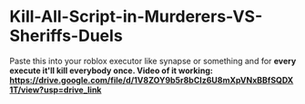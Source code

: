 # Kill-All-Script-in-Murderers-VS-Sheriffs-Duels
Paste this into your roblox executor like synapse or something and for <b>every execute<b> it'll kill everybody <b>once<b>. 
Video of it working:
https://drive.google.com/file/d/1V8ZOY9b5r8bCIz6U8mXpVNxBBfSQDX1T/view?usp=drive_link
